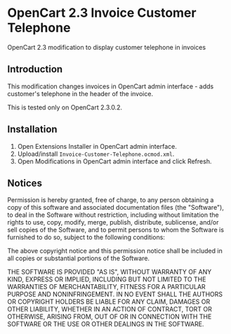 OpenCart 2.3 Invoice Customer Telephone
===============
OpenCart 2.3 modification to display customer telephone in invoices

## Introduction

This modification changes invoices in OpenCart admin interface - adds customer's telephone in the header of the invoice.

This is tested only on OpenCart 2.3.0.2.

## Installation

1. Open Extensions Installer in OpenCart admin interface.
1. Upload/install `Invoice-Customer-Telephone.ocmod.xml`.
1. Open Modifications in OpenCart admin interface and click Refresh.

## Notices

Permission is hereby granted, free of charge, to any person obtaining a copy
of this software and associated documentation files (the "Software"), to deal
in the Software without restriction, including without limitation the rights
to use, copy, modify, merge, publish, distribute, sublicense, and/or sell
copies of the Software, and to permit persons to whom the Software is
furnished to do so, subject to the following conditions:

The above copyright notice and this permission notice shall be included in all
copies or substantial portions of the Software.

THE SOFTWARE IS PROVIDED "AS IS", WITHOUT WARRANTY OF ANY KIND, EXPRESS OR
IMPLIED, INCLUDING BUT NOT LIMITED TO THE WARRANTIES OF MERCHANTABILITY,
FITNESS FOR A PARTICULAR PURPOSE AND NONINFRINGEMENT. IN NO EVENT SHALL THE
AUTHORS OR COPYRIGHT HOLDERS BE LIABLE FOR ANY CLAIM, DAMAGES OR OTHER
LIABILITY, WHETHER IN AN ACTION OF CONTRACT, TORT OR OTHERWISE, ARISING FROM,
OUT OF OR IN CONNECTION WITH THE SOFTWARE OR THE USE OR OTHER DEALINGS IN THE
SOFTWARE.
